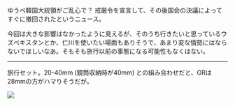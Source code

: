 ゆうべ韓国大統領がご乱心で？ 戒厳令を宣言して、その後国会の決議によってすぐに撤回されたというニュース。

今回は大きな影響はなかったように見えるが、そのうち行きたいと思っているウズベキスタンとか、仁川を使いたい場面もありそうで、あまり変な情勢にはならないでほしいなあ。そもそも旅行以前の事態になる可能性もなくはない。

---

旅行セット。20-40mm (鏡筒収納時が40mm) との組み合わせだと、GRは28mmの方がハマりそうだが。

![](https://photos.apkas.net/medium/202412/20241204-200357.webp)
